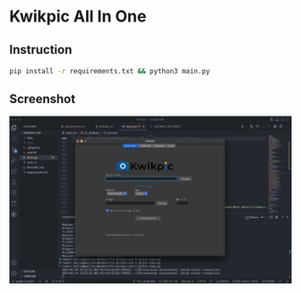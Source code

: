 # Kwikpic All In One

## Instruction

```bash
pip install -r requirements.txt && python3 main.py
```

## Screenshot

![image](screenshot.jpeg)

